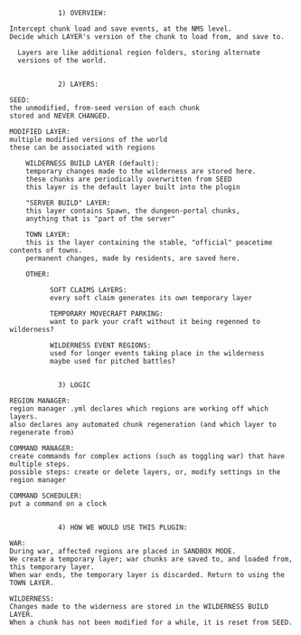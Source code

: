 
                1) OVERVIEW:

    Intercept chunk load and save events, at the NMS level.
    Decide which LAYER's version of the chunk to load from, and save to.

      Layers are like additional region folders, storing alternate
      versions of the world.  


                2) LAYERS:

    SEED: 
    the unmodified, from-seed version of each chunk
    stored and NEVER CHANGED.

    MODIFIED LAYER: 
    multiple modified versions of the world
    these can be associated with regions           

        WILDERNESS BUILD LAYER (default):
        temporary changes made to the wilderness are stored here.
        these chunks are periodically overwritten from SEED
        this layer is the default layer built into the plugin

        "SERVER BUILD" LAYER:
        this layer contains Spawn, the dungeon-portal chunks, 
        anything that is "part of the server"

        TOWN LAYER:
        this is the layer containing the stable, "official" peacetime contents of towns.
        permanent changes, made by residents, are saved here.

        OTHER:

              SOFT CLAIMS LAYERS: 
              every soft claim generates its own temporary layer

              TEMPORARY MOVECRAFT PARKING:
              want to park your craft without it being regenned to wilderness?

              WILDERNESS EVENT REGIONS:
              used for longer events taking place in the wilderness
              maybe used for pitched battles?


                3) LOGIC

    REGION MANAGER:
    region manager .yml declares which regions are working off which layers.
    also declares any automated chunk regeneration (and which layer to regenerate from)  

    COMMAND MANAGER:
    create commands for complex actions (such as toggling war) that have multiple steps.
    possible steps: create or delete layers, or, modify settings in the region manager 

    COMMAND SCHEDULER:
    put a command on a clock


                4) HOW WE WOULD USE THIS PLUGIN:

    WAR:
    During war, affected regions are placed in SANDBOX MODE. 
    We create a temporary layer; war chunks are saved to, and loaded from, this temporary layer.
    When war ends, the temporary layer is discarded. Return to using the TOWN LAYER.

    WILDERNESS:
    Changes made to the widerness are stored in the WILDERNESS BUILD LAYER.
    When a chunk has not been modified for a while, it is reset from SEED.
  
